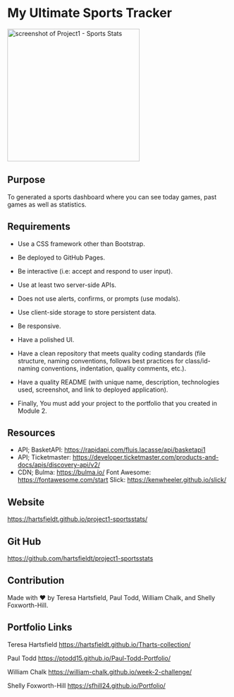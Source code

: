 # My Ultimate Sports Tracker

<img src="./assets/images/" alt="screenshot of Project1 - Sports Stats" height="300px"/>

## Purpose

To generated a sports dashboard where you can see today games, past games as well as statistics.

## Requirements

- Use a CSS framework other than Bootstrap.

- Be deployed to GitHub Pages.

- Be interactive (i.e: accept and respond to user input).

- Use at least two server-side APIs.

- Does not use alerts, confirms, or prompts (use modals).

- Use client-side storage to store persistent data.

- Be responsive.

- Have a polished UI.

- Have a clean repository that meets quality coding standards (file structure, naming conventions, follows best practices for class/id-naming conventions, indentation, quality comments, etc.).

- Have a quality README (with unique name, description, technologies used, screenshot, and link to deployed application).

- Finally, You must add your project to the portfolio that you created in Module 2.

## Resources

- API; BasketAPI: https://rapidapi.com/fluis.lacasse/api/basketapi1
- API; Ticketmaster: https://developer.ticketmaster.com/products-and-docs/apis/discovery-api/v2/
- CDN; Bulma: https://bulma.io/ Font Awesome: https://fontawesome.com/start Slick: https://kenwheeler.github.io/slick/

## Website

https://hartsfieldt.github.io/project1-sportsstats/

## Git Hub

https://github.com/hartsfieldt/project1-sportsstats

## Contribution

Made with ❤️ by Teresa Hartsfield, Paul Todd, William Chalk, and Shelly Foxworth-Hill.

## Portfolio Links

Teresa Hartsfield
https://hartsfieldt.github.io/Tharts-collection/

Paul Todd
https://ptodd15.github.io/Paul-Todd-Portfolio/

William Chalk
https://william-chalk.github.io/week-2-challenge/

Shelly Foxworth-Hill
https://sfhill24.github.io/Portfolio/
